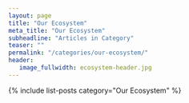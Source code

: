```yaml
---
layout: page
title: "Our Ecosystem"
meta_title: "Our Ecosystem"
subheadline: "Articles in Category"
teaser: ""
permalink: "/categories/our-ecosystem/"
header:
   image_fullwidth: ecosystem-header.jpg
---
```

{% include list-posts category="Our Ecosystem" %}
